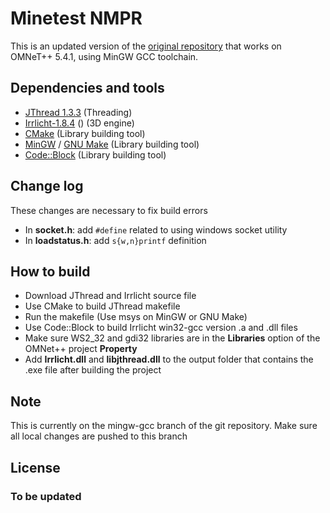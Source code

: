 # Minetest NMPR

This is an updated version of the [original repository](https://github.com/celeron55/minetest_nmpr) that works on OMNeT++ 5.4.1, using MinGW GCC toolchain.

## Dependencies and tools

 - [JThread 1.3.3](http://research.edm.uhasselt.be/jori/page/CS/Jthread.html) (Threading)
 - [Irrlicht-1.8.4](http://irrlicht.sourceforge.net/) () (3D engine)
 - [CMake](https://cmake.org) (Library building tool)
 - [MinGW](http://www.mingw.org/) / [GNU Make](https://www.gnu.org/software/make/) (Library building tool)
 - [Code::Block](http://www.codeblocks.org/) (Library building tool)

## Change log

These changes are necessary to fix build errors
 - In **socket.h**: add `#define` related to using windows socket utility
 - In **loadstatus.h**: add `s{w,n}printf` definition
 
## How to build

 - Download JThread and Irrlicht source file
 - Use CMake to build JThread makefile
 - Run the makefile (Use msys on MinGW or GNU Make)
 - Use Code::Block to build Irrlicht win32-gcc version .a and .dll files
 - Make sure WS2_32 and gdi32 libraries are in the **Libraries** option of the OMNet++ project **Property**
 - Add **Irrlicht.dll** and **libjthread.dll** to the output folder that contains the .exe file after building the project

## Note

This is currently on the mingw-gcc branch of the git repository. Make sure all local changes are pushed to this branch

## License

### To be updated
